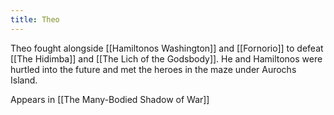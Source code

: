 ```yaml
---
title: Theo
---
```


Theo fought alongside [[Hamiltonos Washington]] and [[Fornorio]] to defeat [[The Hidimba]] and [[The Lich of the Godsbody]]. He and Hamiltonos were hurtled into the future and met the heroes in the maze under Aurochs Island. 

Appears in [[The Many-Bodied Shadow of War]]